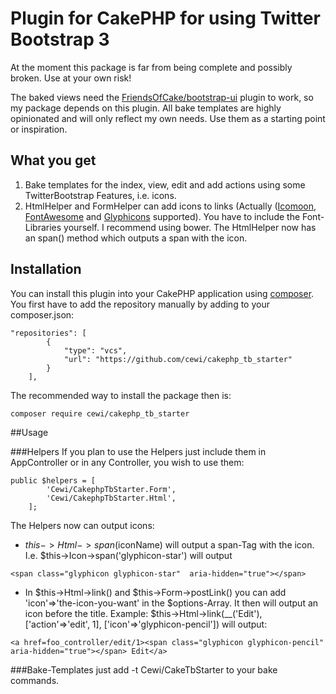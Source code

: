 # Plugin for CakePHP for using Twitter Bootstrap 3

At the moment this package is far from being complete and possibly broken. Use at your own risk!

The baked views need the [FriendsOfCake/bootstrap-ui](https://github.com/FriendsOfCake/bootstrap-ui) plugin to work, so my package depends on this plugin. 
All bake templates are highly opinionated and will only reflect my own needs. Use them as a starting point or inspiration.

## What you get
1. Bake templates for the index, view, edit and add actions using some TwitterBootstrap Features, i.e. icons. 
2. HtmlHelper and FormHelper can add icons to links (Actually  ([Icomoon](https://icomoon.io/), [FontAwesome](http://fortawesome.github.io/Font-Awesome/) and [Glyphicons](http://getbootstrap.com/components/) supported). You have to include the Font-Libraries yourself. I recommend using bower. The HtmlHelper now has an span() method which outputs a span with the icon.

## Installation
You can install this plugin into your CakePHP application using [composer](http://getcomposer.org).
You first have to add the repository manually by adding to your composer.json:

```
"repositories": [
        {
            "type": "vcs",
            "url": "https://github.com/cewi/cakephp_tb_starter"
        }
    ],
```


The recommended way to install the package then is:

```
composer require cewi/cakephp_tb_starter
```

##Usage

###Helpers
If you plan to use the Helpers just include them in AppController or in any Controller, you wish to use them:

```
public $helpers = [
        'Cewi/CakephpTbStarter.Form',
        'Cewi/CakephpTbStarter.Html',
    ];
```

The Helpers now can output icons: 

- $this->Html->span($iconName) will output a span-Tag with the icon. I.e. $this->Icon->span('glyphicon-star') will output 
```
<span class="glyphicon glyphicon-star"  aria-hidden="true"></span>
```
- In $this->Html->link() and $this->Form->postLink() you can add 'icon'=>'the-icon-you-want' in the $options-Array. It then will output an icon before the title. Example: $this->Html->link(__('Edit'), ['action'=>'edit', 1], ['icon'=>'glyphicon-pencil']) will output:
```
<a href=foo_controller/edit/1><span class="glyphicon glyphicon-pencil"  aria-hidden="true"></span> Edit</a>
```

###Bake-Templates
just add -t Cewi/CakeTbStarter to your bake commands.
 